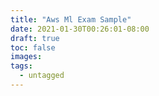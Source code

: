 ```yaml
---
title: "Aws Ml Exam Sample"
date: 2021-01-30T00:26:01-08:00
draft: true
toc: false
images:
tags:
  - untagged
---
```


